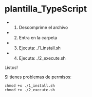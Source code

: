 # plantilla_TypeScript

* 1) Descomprime el archivo
* 2) Entra en la carpeta
* 3) Ejecuta: ./1_install.sh
* 4) Ejecuta: ./2_execute.sh

Listos!



Si tienes problemas de permisos:

    chmod +x ./1_install.sh
    chmod +x ./2_execute.sh
